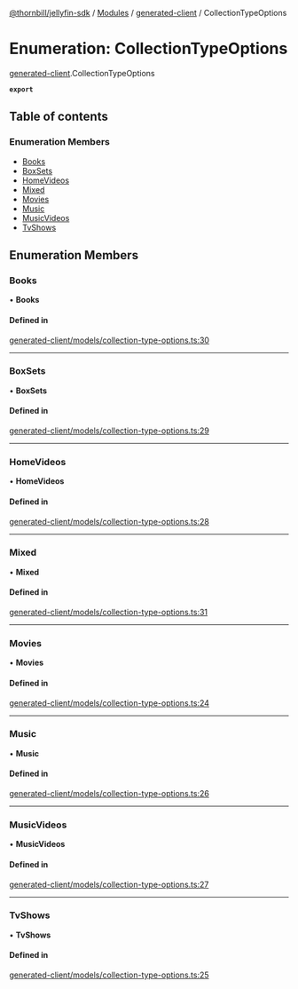 [@thornbill/jellyfin-sdk](../README.md) / [Modules](../modules.md) / [generated-client](../modules/generated_client.md) / CollectionTypeOptions

# Enumeration: CollectionTypeOptions

[generated-client](../modules/generated_client.md).CollectionTypeOptions

**`export`**

## Table of contents

### Enumeration Members

- [Books](generated_client.CollectionTypeOptions.md#books)
- [BoxSets](generated_client.CollectionTypeOptions.md#boxsets)
- [HomeVideos](generated_client.CollectionTypeOptions.md#homevideos)
- [Mixed](generated_client.CollectionTypeOptions.md#mixed)
- [Movies](generated_client.CollectionTypeOptions.md#movies)
- [Music](generated_client.CollectionTypeOptions.md#music)
- [MusicVideos](generated_client.CollectionTypeOptions.md#musicvideos)
- [TvShows](generated_client.CollectionTypeOptions.md#tvshows)

## Enumeration Members

### Books

• **Books**

#### Defined in

[generated-client/models/collection-type-options.ts:30](https://github.com/jellyfin/jellyfin-sdk-typescript/blob/7402732/src/generated-client/models/collection-type-options.ts#L30)

___

### BoxSets

• **BoxSets**

#### Defined in

[generated-client/models/collection-type-options.ts:29](https://github.com/jellyfin/jellyfin-sdk-typescript/blob/7402732/src/generated-client/models/collection-type-options.ts#L29)

___

### HomeVideos

• **HomeVideos**

#### Defined in

[generated-client/models/collection-type-options.ts:28](https://github.com/jellyfin/jellyfin-sdk-typescript/blob/7402732/src/generated-client/models/collection-type-options.ts#L28)

___

### Mixed

• **Mixed**

#### Defined in

[generated-client/models/collection-type-options.ts:31](https://github.com/jellyfin/jellyfin-sdk-typescript/blob/7402732/src/generated-client/models/collection-type-options.ts#L31)

___

### Movies

• **Movies**

#### Defined in

[generated-client/models/collection-type-options.ts:24](https://github.com/jellyfin/jellyfin-sdk-typescript/blob/7402732/src/generated-client/models/collection-type-options.ts#L24)

___

### Music

• **Music**

#### Defined in

[generated-client/models/collection-type-options.ts:26](https://github.com/jellyfin/jellyfin-sdk-typescript/blob/7402732/src/generated-client/models/collection-type-options.ts#L26)

___

### MusicVideos

• **MusicVideos**

#### Defined in

[generated-client/models/collection-type-options.ts:27](https://github.com/jellyfin/jellyfin-sdk-typescript/blob/7402732/src/generated-client/models/collection-type-options.ts#L27)

___

### TvShows

• **TvShows**

#### Defined in

[generated-client/models/collection-type-options.ts:25](https://github.com/jellyfin/jellyfin-sdk-typescript/blob/7402732/src/generated-client/models/collection-type-options.ts#L25)
